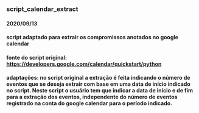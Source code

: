### script_calendar_extract
#### 2020/09/13
#### script adaptado para extrair os compromissos anotados no google calendar
#### fonte do script original: https://developers.google.com/calendar/quickstart/python
#### adaptações: no script original a extração é feita indicando o número de eventos que se deseja extrair com base em uma data de início indicado no script. Neste script o usuário tem que indicar a data de início e de fim para a extração dos eventos, independente do número de eventos registrado na conta do google calendar para o período indicado.
